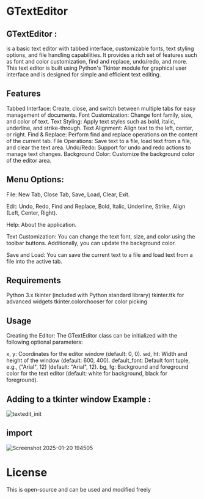 # GTextEditor

## GTextEditor :
is a basic text editor with tabbed interface, customizable fonts, text styling options, and file handling capabilities. It provides a rich set of features such as font and color customization, find and replace, undo/redo, and more. This text editor is built using Python's Tkinter module for graphical user interface and is designed for simple and efficient text editing.

## Features
Tabbed Interface: Create, close, and switch between multiple tabs for easy management of documents.
Font Customization: Change font family, size, and color of text.
Text Styling: Apply text styles such as bold, italic, underline, and strike-through.
Text Alignment: Align text to the left, center, or right.
Find & Replace: Perform find and replace operations on the content of the current tab.
File Operations: Save text to a file, load text from a file, and clear the text area.
Undo/Redo: Support for undo and redo actions to manage text changes.
Background Color: Customize the background color of the editor area.

## Menu Options:
File: New Tab, Close Tab, Save, Load, Clear, Exit.

Edit: Undo, Redo, Find and Replace, Bold, Italic, Underline, Strike, Align (Left, Center, Right).

Help: About the application.

Text Customization: You can change the text font, size, and color using the toolbar buttons. Additionally, you can update the background color.

Save and Load: You can save the current text to a file and load text from a file into the active tab.



## Requirements
Python 3.x
tkinter (included with Python standard library)
tkinter.ttk for advanced widgets
tkinter.colorchooser for color picking

## Usage
Creating the Editor: The GTextEditor class can be initialized with the following optional parameters:

x, y: Coordinates for the editor window (default: 0, 0).
wd, ht: Width and height of the window (default: 600, 400).
default_font: Default font tuple, e.g., ("Arial", 12) (default: "Arial", 12).
bg, fg: Background and foreground color for the text editor (default: white for background, black for foreground). 


## Adding to a tkinter window Example :
![textedit_init](https://github.com/user-attachments/assets/3feac7c9-9434-4e37-b3b7-2d36bd6cd942) 

## import 
![Screenshot 2025-01-20 194505](https://github.com/user-attachments/assets/3c13cd0c-828a-4dae-af24-914420244a84)


# License 
This is open-source and can be used and modified freely








